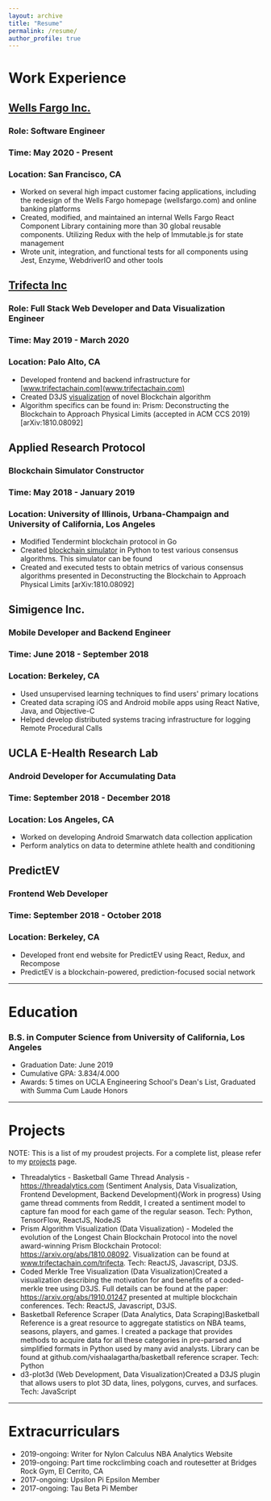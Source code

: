 ```yaml
---
layout: archive
title: "Resume"
permalink: /resume/
author_profile: true
---
```


Work Experience
===============

## [Wells Fargo Inc.](www.wellsfargo.com)

### Role: Software Engineer

### Time: May 2020 - Present

### Location: San Francisco, CA
  - Worked on several high impact customer facing applications, including the redesign of the Wells Fargo homepage (wellsfargo.com) and online banking platforms
  - Created, modified, and maintained an internal Wells Fargo React Component Library containing more than 30 global reusable components. Utilizing Redux with the help of Immutable.js for state management
  - Wrote unit, integration, and functional tests for all components using Jest, Enzyme, WebdriverIO and other tools

## [Trifecta Inc](www.trifecta.com)

### Role: Full Stack Web Developer and Data Visualization Engineer

### Time: May 2019 - March 2020

### Location: Palo Alto, CA
  - Developed frontend and backend infrastructure for [www.trifectachain.com](www.trifectachain.com)
  - Created D3JS [visualization](www.trifectachain.com/visualization) of novel Blockchain algorithm
  - Algorithm specifics can be found in: Prism: Deconstructing the Blockchain to Approach Physical Limits (accepted in ACM CCS 2019) [arXiv:1810.08092]
 
## Applied Research Protocol

### Blockchain Simulator Constructor

### Time: May 2018 - January 2019

### Location: University of Illinois, Urbana-Champaign and University of California, Los Angeles
  - Modified Tendermint blockchain protocol in Go
  - Created [blockchain simulator](https://github.com/appliedprotocolresearch/blockchain-simulator) in Python to test various consensus algorithms. This simulator can be found 
  - Created and executed tests to obtain metrics of various consensus algorithms presented in Deconstructing the Blockchain to Approach Physical Limits [arXiv:1810.08092]

## Simigence Inc.

### Mobile Developer and Backend Engineer

### Time: June 2018 - September 2018

### Location: Berkeley, CA
  - Used unsupervised learning techniques to find users' primary locations
  - Created data scraping iOS and Android mobile apps using React Native, Java, and Objective-C 
  - Helped develop distributed systems tracing infrastructure for logging Remote Procedural Calls

## UCLA E-Health Research Lab

### Android Developer for Accumulating Data

### Time: September 2018 - December 2018

### Location: Los Angeles, CA
  - Worked on developing Android Smarwatch data collection application
  - Perform analytics on data to determine athlete health and conditioning

## PredictEV

### Frontend Web Developer

### Time: September 2018 - October 2018

### Location: Berkeley, CA
  - Developed front end website for PredictEV using React, Redux, and Recompose
  - PredictEV is a blockchain-powered, prediction-focused social network


---

Education
=========
### B.S. in Computer Science from University of California, Los Angeles

* Graduation Date: June 2019
* Cumulative GPA: 3.834/4.000
* Awards: 5 times on UCLA Engineering School's Dean's List, Graduated with Summa Cum Laude Honors

---

Projects
========
NOTE: This is a list of my proudest projects. For a complete list, please refer to my [projects](/projects) page.

  - Threadalytics - Basketball Game Thread Analysis - https://threadalytics.com (Sentiment Analysis, Data Visualization, Frontend Development, Backend Development)(Work in progress) Using game thread comments from Reddit, I created a sentiment model to capture fan mood for each game of the regular season. Tech: Python, TensorFlow, ReactJS, NodeJS
  - Prism Algorithm Visualization (Data Visualization) - Modeled the evolution of the Longest Chain Blockchain Protocol into the novel award-winning Prism Blockchain Protocol: https://arxiv.org/abs/1810.08092. Visualization can be found at www.trifectachain.com/trifecta. Tech: ReactJS, Javascript, D3JS.
  - Coded Merkle Tree Visualization (Data Visualization)Created a visualization describing the motivation for and benefits of a coded-merkle tree using D3JS. Full details can be found at the paper: https://arxiv.org/abs/1910.01247 presented at multiple blockchain conferences. Tech: ReactJS, Javascript, D3JS.
  - Basketball Reference Scraper (Data Analytics, Data Scraping)Basketball Reference is a great resource to aggregate statistics on NBA teams, seasons, players, and games. I created a package that provides methods to acquire data for all these categories in pre-parsed and simplified formats in Python used by many avid analysts. Library can be found at github.com/vishaalagartha/basketball reference scraper. Tech: Python
  - d3-plot3d (Web Development, Data Visualization)Created a D3JS plugin that allows users to plot 3D data, lines, polygons, curves, and surfaces. Tech: JavaScript

---

Extracurriculars
================
- 2019-ongoing: Writer for Nylon Calculus NBA Analytics Website
- 2019-ongoing: Part time rockclimbing coach and routesetter at Bridges Rock Gym, El Cerrito, CA
- 2017-ongoing: Upsilon Pi Epsilon Member
- 2017-ongoing: Tau Beta Pi Member
